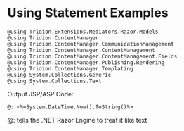 # Using Statement Examples #
```
@using Tridion.Extensions.Mediators.Razor.Models
@using Tridion.ContentManager
@using Tridion.ContentManager.CommunicationManagement
@using Tridion.ContentManager.ContentManagement
@using Tridion.ContentManager.ContentManagement.Fields
@using Tridion.ContentManager.Publishing.Rendering
@using Tridion.ContentManager.Templating
@using System.Collections.Generic
@using System.Collections.Text
```

Output JSP/ASP Code:
```
@: <%=System.DateTime.Now().ToString()%>
```
@: tells the .NET Razor Engine to treat it like text
